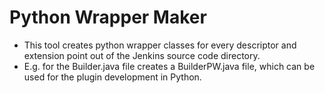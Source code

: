# Python Wrapper Maker #
*  This tool creates python wrapper classes for every descriptor and extension point out of the Jenkins source code directory.
*  E.g. for the Builder.java file creates a BuilderPW.java file, which can be used for the plugin development in Python.
